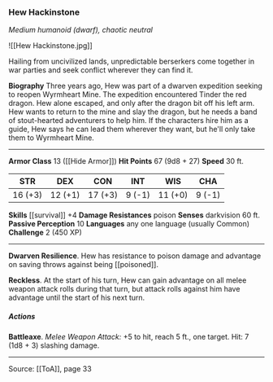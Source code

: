 ### Hew Hackinstone
_Medium humanoid (dwarf), chaotic neutral_

![[Hew Hackinstone.jpg]]

Hailing from uncivilized lands, unpredictable berserkers come together in war parties and seek conflict wherever they can find it.


**Biography** Three years ago, Hew was part of a dwarven expedition seeking to reopen Wyrmheart Mine. The expedition encountered Tinder the red dragon. Hew alone escaped, and only after the dragon bit off his left arm. Hew wants to return to the mine and slay the dragon, but he needs a band of stout-hearted adventurers to help him. If the characters hire him as a guide, Hew says he can lead them wherever they want, but he'll only take them to Wyrmheart Mine.






---

**Armor Class** 13 ([[Hide Armor]])
**Hit Points** 67 (9d8 + 27)
**Speed** 30 ft.

| STR     | DEX     | CON     | INT     | WIS     | CHA     |
|---------|---------|---------|---------|---------|---------|
| 16 (+3) | 12 (+1) | 17 (+3) | 9 (-1) | 11 (+0) | 9 (-1) |

**Skills** [[survival]] +4
**Damage Resistances** poison
**Senses** darkvision 60 ft.
**Passive Perception** 10
**Languages** any one language (usually Common)
**Challenge** 2 (450 XP)

---

**Dwarven Resilience**. Hew has resistance to poison damage and advantage on saving throws against being [[poisoned]].

**Reckless**. At the start of his turn, Hew can gain advantage on all melee weapon attack rolls during that turn, but attack rolls against him have advantage until the start of his next turn.

##### Actions
**Battleaxe**. _Melee Weapon Attack:_ +5 to hit, reach 5 ft., one target. Hit: 7 (1d8 + 3) slashing damage.


---

Source: [[ToA]], page 33